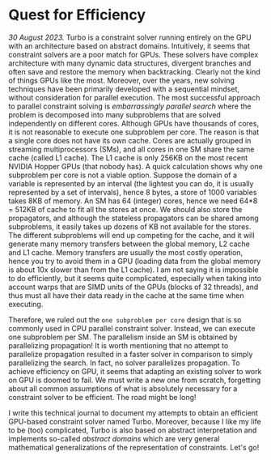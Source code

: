 # Quest for Efficiency

*30 August 2023.* Turbo is a constraint solver running entirely on the GPU with an architecture based on abstract domains.
Intuitively, it seems that constraint solvers are a poor match for GPUs.
These solvers have complex architecture with many dynamic data structures, divergent branches and often save and restore the memory when backtracking.
Clearly not the kind of things GPUs like the most.
Moreover, over the years, new solving techniques have been primarily developed with a sequential mindset, without consideration for parallel execution.
The most successful approach to parallel constraint solving is _embarrassingly parallel search_ where the problem is decomposed into many subproblems that are solved independently on different cores.
Although GPUs have thousands of cores, it is not reasonable to execute one subproblem per core.
The reason is that a single core does not have its own cache.
Cores are actually grouped in streaming multiprocessors (SMs), and all cores in one SM share the same cache (called L1 cache).
The L1 cache is only 256KB on the most recent NVIDIA Hopper GPUs (that nobody has).
A quick calculation shows why one subproblem per core is not a viable option.
Suppose the domain of a variable is represented by an interval (the lightest you can do, it is usually represented by a set of intervals), hence 8 bytes, a store of 1000 variables takes 8KB of memory.
An SM has 64 (integer) cores, hence we need 64*8 = 512KB of cache to fit all the stores at once.
We should also store the propagators, and although the stateless propagators can be shared among subproblems, it easily takes up dozens of KB not available for the stores.
The different subproblems will end up competing for the cache, and it will generate many memory transfers between the global memory, L2 cache and L1 cache.
Memory transfers are usually the most costly operation, hence you try to avoid them in a GPU (loading data from the global memory is about 10x slower than from the L1 cache).
I am not saying it is impossible to do efficiently, but it seems quite complicated, especially when taking into account warps that are SIMD units of the GPUs (blocks of 32 threads), and thus must all have their data ready in the cache at the same time when executing.

Therefore, we ruled out the ``one subproblem per core`` design that is so commonly used in CPU parallel constraint solver.
Instead, we can execute one subproblem per SM.
The parallelism inside an SM is obtained by parallelizing propagation!
It is worth mentioning that no attempt to parallelize propagation resulted in a faster solver in comparison to simply parallelizing the search.
In fact, no solver parallelizes propagation.
To achieve efficiency on GPU, it seems that adapting an existing solver to work on GPU is doomed to fail.
We must write a new one from scratch, forgetting about all common assumptions of what is absolutely necessary for a constraint solver to be efficient.
The road might be long!

I write this technical journal to document my attempts to obtain an efficient GPU-based constraint solver named Turbo.
Moreover, because I like my life to be (too) complicated, Turbo is also based on abstract interpretation and implements so-called _abstract domains_ which are very general mathematical generalizations of the representation of constraints.
Let's go!
